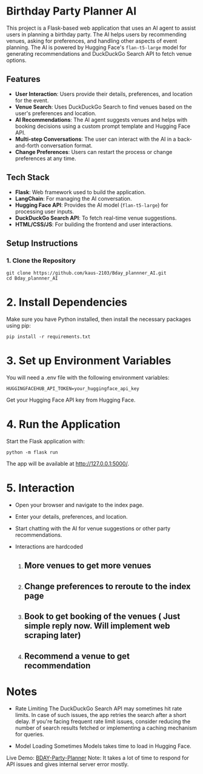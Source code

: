 # Birthday Party Planner AI

This project is a Flask-based web application that uses an AI agent to assist users in planning a birthday party. The AI helps users by recommending venues, asking for preferences, and handling other aspects of event planning. The AI is powered by Hugging Face's `flan-t5-large` model for generating recommendations and DuckDuckGo Search API to fetch venue options.

## Features

- **User Interaction**: Users provide their details, preferences, and location for the event.
- **Venue Search**: Uses DuckDuckGo Search to find venues based on the user's preferences and location.
- **AI Recommendations**: The AI agent suggests venues and helps with booking decisions using a custom prompt template and Hugging Face API.
- **Multi-step Conversations**: The user can interact with the AI in a back-and-forth conversation format.
- **Change Preferences**: Users can restart the process or change preferences at any time.

## Tech Stack

- **Flask**: Web framework used to build the application.
- **LangChain**: For managing the AI conversation.
- **Hugging Face API**: Provides the AI model (`flan-t5-large`) for processing user inputs.
- **DuckDuckGo Search API**: To fetch real-time venue suggestions.
- **HTML/CSS/JS**: For building the frontend and user interactions.

## Setup Instructions

### 1. Clone the Repository

```
git clone https://github.com/kaus-2103/Bday_plannner_AI.git
cd Bday_plannner_AI
```
# 2. Install Dependencies
Make sure you have Python installed, then install the necessary packages using pip:
```
pip install -r requirements.txt
```
# 3. Set up Environment Variables
You will need a .env file with the following environment variables:

```
HUGGINGFACEHUB_API_TOKEN=your_huggingface_api_key
```
Get your Hugging Face API key from Hugging Face.

# 4. Run the Application
Start the Flask application with:

```
python -m flask run
```
The app will be available at http://127.0.0.1:5000/.

# 5. Interaction
- Open your browser and navigate to the index page.
- Enter your details, preferences, and location.
- Start chatting with the AI for venue suggestions or other party recommendations.
- Interactions are hardcoded 

    1. ## More venues to get more venues 
    2. ## Change preferences to reroute to the index page
    3. ## Book to get booking of the venues ( Just simple reply now. Will implement web scraping later)
    4. ## Recommend a venue to get recommendation
# Notes
- Rate Limiting
The DuckDuckGo Search API may sometimes hit rate limits. In case of such issues, the app retries the search after a short delay. If you're facing frequent rate limit issues, consider reducing the number of search results fetched or implementing a caching mechanism for queries.

- Model Loading
Sometimes Models takes time to load in Hugging Face. 

Live Demo: [BDAY-Party-Planner](kaus2103.pythonanywhere.com)
Note: It takes a lot of time to respond for API issues and gives internal server error mostly. 
